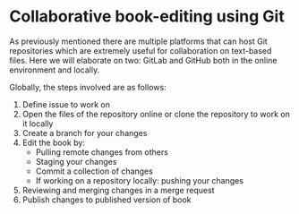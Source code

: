 # Collaborative book-editing using Git

As previously mentioned there are multiple platforms that can host Git repositories which are extremely useful for collaboration on text-based files. Here we will elaborate on two: GitLab and GitHub both in the online environment and locally.

Globally, the steps involved are as follows:
 1. Define issue to work on
 2. Open the files of the repository online or clone the repository to work on it locally
 3. Create a branch for your changes
 4. Edit the book by:
    - Pulling remote changes from others
    - Staging your changes
    - Commit a collection of changes
    - If working on a repository locally: pushing your changes
 5. Reviewing and merging changes in a merge request
 6. Publish changes to published version of book